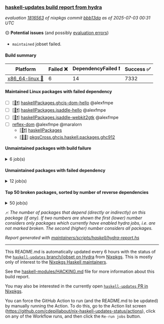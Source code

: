 ### [haskell-updates build report from hydra](https://hydra.nixos.org/jobset/nixpkgs/haskell-updates)
*evaluation [1816563](https://hydra.nixos.org/eval/1816563) of nixpkgs commit [bbb13da](https://github.com/NixOS/nixpkgs/commits/bbb13daacc156a67eb57d26fa2a78ef94fbac7f2) as of 2025-07-03 00:31 UTC*

🟡 **Potential issues** (and possibly [evaluation errors](https://hydra.nixos.org/jobset/nixpkgs/haskell-updates))
  * `maintained` jobset failed.

#### Build summary

 | Platform | Failed ❌ | DependencyFailed ❗ | Success ✅ | 
 | --- | --- | --- | --- | 
 | [x86_64-linux 🐧](https://hydra.nixos.org/eval/1816563?filter=.x86_64-linux) | 6 | 14 | 7332 | 
#### Maintained Linux packages with failed dependency
- [ ] [[🐧❗]](https://hydra.nixos.org/build/301057531) [haskellPackages.ghcjs-dom-hello](https://hydra.nixos.org/eval/1816563?filter=haskellPackages.ghcjs-dom-hello) @alexfmpe
- [ ] [[🐧❗]](https://hydra.nixos.org/build/301058703) [haskellPackages.jsaddle-hello](https://hydra.nixos.org/eval/1816563?filter=haskellPackages.jsaddle-hello) @alexfmpe
- [ ] [[🐧❗]](https://hydra.nixos.org/build/301058637) [haskellPackages.jsaddle-webkit2gtk](https://hydra.nixos.org/eval/1816563?filter=haskellPackages.jsaddle-webkit2gtk) @alexfmpe
- [ ] [reflex-dom](https://hydra.nixos.org/eval/1816563?filter=reflex-dom) @alexfmpe @maralorn
  - [[🐧❗]](https://hydra.nixos.org/build/301060357) [haskellPackages](https://hydra.nixos.org/eval/1816563?filter=haskellPackages.reflex-dom)
  - [[🐧✅]](https://hydra.nixos.org/build/301391198) [pkgsCross.ghcjs.haskell.packages.ghc912](https://hydra.nixos.org/eval/1816563?filter=pkgsCross.ghcjs.haskell.packages.ghc912.reflex-dom)
#### Unmaintained packages with build failure
<details><summary>6 job(s) </summary>

- [ ] [[🐧❌]](https://hydra.nixos.org/build/301057519) [haskellPackages.gi-soup2](https://hydra.nixos.org/eval/1816563?filter=haskellPackages.gi-soup2)  ⤴️ 6 | 17
- [ ] [[🐧❌]](https://hydra.nixos.org/build/301057853) [haskellPackages.gpu-vulkan-middle](https://hydra.nixos.org/eval/1816563?filter=haskellPackages.gpu-vulkan-middle)  ⤴️ 3 | 7
- [ ] [[🐧❌]](https://hydra.nixos.org/build/301391170) [haskellPackages.haskore-realtime](https://hydra.nixos.org/eval/1816563?filter=haskellPackages.haskore-realtime)  ⤴️ 0 | 1
- [ ] [[🐧❌]](https://hydra.nixos.org/build/301391178) [haskellPackages.signature](https://hydra.nixos.org/eval/1816563?filter=haskellPackages.signature)  ⤴️ 0 | 1
- [ ] [[🐧❌]](https://hydra.nixos.org/build/301391167) [haskellPackages.gi-clutter](https://hydra.nixos.org/eval/1816563?filter=haskellPackages.gi-clutter) 
- [ ] [[🐧❌]](https://hydra.nixos.org/build/301059892) [haskellPackages.pontarius-xmpp-extras](https://hydra.nixos.org/eval/1816563?filter=haskellPackages.pontarius-xmpp-extras) 
</details>

#### Unmaintained packages with failed dependency
<details><summary>12 job(s) </summary>

- [ ] [ihaskell](https://hydra.nixos.org/eval/1816563?filter=ihaskell)  ⤴️ 10 | 18
  - [[🐧❗]](https://hydra.nixos.org/build/301062117) [toplevel](https://hydra.nixos.org/eval/1816563?filter=ihaskell)
  - [[🐧✅]](https://hydra.nixos.org/build/301058449) [haskellPackages](https://hydra.nixos.org/eval/1816563?filter=haskellPackages.ihaskell)
- [ ] [[🐧❗]](https://hydra.nixos.org/build/301057523) [haskellPackages.gi-webkit2](https://hydra.nixos.org/eval/1816563?filter=haskellPackages.gi-webkit2)  ⤴️ 4 | 14
- [ ] [[🐧❗]](https://hydra.nixos.org/build/301057854) [haskellPackages.gpu-vulkan-middle-khr-surface](https://hydra.nixos.org/eval/1816563?filter=haskellPackages.gpu-vulkan-middle-khr-surface)  ⤴️ 2 | 5
- [ ] [[🐧❗]](https://hydra.nixos.org/build/301057860) [haskellPackages.gpu-vulkan-middle-khr-surface-glfw](https://hydra.nixos.org/eval/1816563?filter=haskellPackages.gpu-vulkan-middle-khr-surface-glfw)  ⤴️ 0 | 1
- [ ] [[🐧❗]](https://hydra.nixos.org/build/301057856) [haskellPackages.gpu-vulkan-middle-khr-swapchain](https://hydra.nixos.org/eval/1816563?filter=haskellPackages.gpu-vulkan-middle-khr-swapchain)  ⤴️ 0 | 1
- [ ] [[🐧❗]](https://hydra.nixos.org/build/301057532) [haskellPackages.gi-soup](https://hydra.nixos.org/eval/1816563?filter=haskellPackages.gi-soup) 
- [ ] [[🐧❗]](https://hydra.nixos.org/build/301058313) [haskellPackages.hsendxmpp](https://hydra.nixos.org/eval/1816563?filter=haskellPackages.hsendxmpp) 
- [ ] [[🐧❗]](https://hydra.nixos.org/build/301058522) [haskellPackages.ihaskell-symtegration](https://hydra.nixos.org/eval/1816563?filter=haskellPackages.ihaskell-symtegration) 
- [ ] [[🐧❗]](https://hydra.nixos.org/build/301391199) [maintained](https://hydra.nixos.org/eval/1816563?filter=maintained) 
- [ ] [[🐧❗]](https://hydra.nixos.org/build/301391173) [haskellPackages.micro-gateway](https://hydra.nixos.org/eval/1816563?filter=haskellPackages.micro-gateway) 
</details>

#### Top 50 broken packages, sorted by number of reverse dependencies
<details><summary>50 job(s) </summary>

[haskell98](https://packdeps.haskellers.com/reverse/haskell98) ⤴️ 152  
[failure](https://packdeps.haskellers.com/reverse/failure) ⤴️ 72  
[enumerator](https://packdeps.haskellers.com/reverse/enumerator) ⤴️ 56  
[connection](https://packdeps.haskellers.com/reverse/connection) ⤴️ 50  
[util](https://packdeps.haskellers.com/reverse/util) ⤴️ 49  
[derive](https://packdeps.haskellers.com/reverse/derive) ⤴️ 48  
[fclabels](https://packdeps.haskellers.com/reverse/fclabels) ⤴️ 47  
[syb-with-class](https://packdeps.haskellers.com/reverse/syb-with-class) ⤴️ 42  
[MonadCatchIO-transformers](https://packdeps.haskellers.com/reverse/MonadCatchIO-transformers) ⤴️ 41  
[TypeCompose](https://packdeps.haskellers.com/reverse/TypeCompose) ⤴️ 41  
[PrimitiveArray](https://packdeps.haskellers.com/reverse/PrimitiveArray) ⤴️ 35  
[crypto-random](https://packdeps.haskellers.com/reverse/crypto-random) ⤴️ 35  
[dual](https://packdeps.haskellers.com/reverse/dual) ⤴️ 32  
[hsp](https://packdeps.haskellers.com/reverse/hsp) ⤴️ 32  
[language-ecmascript](https://packdeps.haskellers.com/reverse/language-ecmascript) ⤴️ 31  
[iteratee](https://packdeps.haskellers.com/reverse/iteratee) ⤴️ 29  
[composite-base](https://packdeps.haskellers.com/reverse/composite-base) ⤴️ 28  
[regexpr](https://packdeps.haskellers.com/reverse/regexpr) ⤴️ 27  
[text-format](https://packdeps.haskellers.com/reverse/text-format) ⤴️ 27  
[crypto-numbers](https://packdeps.haskellers.com/reverse/crypto-numbers) ⤴️ 25  
[either-unwrap](https://packdeps.haskellers.com/reverse/either-unwrap) ⤴️ 25  
[Crypto](https://packdeps.haskellers.com/reverse/Crypto) ⤴️ 22  
[crypto-pubkey](https://packdeps.haskellers.com/reverse/crypto-pubkey) ⤴️ 22  
[haskelldb](https://packdeps.haskellers.com/reverse/haskelldb) ⤴️ 22  
[wxdirect](https://packdeps.haskellers.com/reverse/wxdirect) ⤴️ 22  
[BiobaseTypes](https://packdeps.haskellers.com/reverse/BiobaseTypes) ⤴️ 21  
[alg](https://packdeps.haskellers.com/reverse/alg) ⤴️ 21  
[hw-rankselect-base](https://packdeps.haskellers.com/reverse/hw-rankselect-base) ⤴️ 21  
[libxml-sax](https://packdeps.haskellers.com/reverse/libxml-sax) ⤴️ 21  
[wxc](https://packdeps.haskellers.com/reverse/wxc) ⤴️ 21  
[biocore](https://packdeps.haskellers.com/reverse/biocore) ⤴️ 20  
[hw-excess](https://packdeps.haskellers.com/reverse/hw-excess) ⤴️ 20  
[reform](https://packdeps.haskellers.com/reverse/reform) ⤴️ 20  
[wxcore](https://packdeps.haskellers.com/reverse/wxcore) ⤴️ 20  
[attoparsec-enumerator](https://packdeps.haskellers.com/reverse/attoparsec-enumerator) ⤴️ 19  
[cprng-aes](https://packdeps.haskellers.com/reverse/cprng-aes) ⤴️ 19  
[fay](https://packdeps.haskellers.com/reverse/fay) ⤴️ 19  
[harp](https://packdeps.haskellers.com/reverse/harp) ⤴️ 19  
[hsx2hs](https://packdeps.haskellers.com/reverse/hsx2hs) ⤴️ 19  
[hw-balancedparens](https://packdeps.haskellers.com/reverse/hw-balancedparens) ⤴️ 19  
[ixset](https://packdeps.haskellers.com/reverse/ixset) ⤴️ 19  
[mmsyn2](https://packdeps.haskellers.com/reverse/mmsyn2) ⤴️ 19  
[wx](https://packdeps.haskellers.com/reverse/wx) ⤴️ 19  
[BiobaseENA](https://packdeps.haskellers.com/reverse/BiobaseENA) ⤴️ 18  
[asn1-data](https://packdeps.haskellers.com/reverse/asn1-data) ⤴️ 18  
[bytestring-show](https://packdeps.haskellers.com/reverse/bytestring-show) ⤴️ 18  
[dbus-core](https://packdeps.haskellers.com/reverse/dbus-core) ⤴️ 18  
[digit](https://packdeps.haskellers.com/reverse/digit) ⤴️ 18  
[gtksourceview2](https://packdeps.haskellers.com/reverse/gtksourceview2) ⤴️ 18  
[hw-rankselect](https://packdeps.haskellers.com/reverse/hw-rankselect) ⤴️ 18  
</details>


*⤴️: The number of packages that depend (directly or indirectly) on this package (if any). If two numbers are shown the first (lower) number considers only packages which currently have enabled hydra jobs, i.e. are not marked broken. The second (higher) number considers all packages.*

*Report generated with [maintainers/scripts/haskell/hydra-report.hs](https://github.com/NixOS/nixpkgs/blob/haskell-updates/maintainers/scripts/haskell/hydra-report.hs)*


----------------------------------------------------------------------

This README.md is automatically updated every 6 hours with the status of the
[`haskell-updates` branch/jobset on Hydra](https://hydra.nixos.org/jobset/nixpkgs/haskell-updates)
from [Nixpkgs](https://github.com/NixOS/nixpkgs).  This is mostly only of
interest to the [Nixpkgs Haskell maintainers](https://github.com/orgs/NixOS/teams/haskell).

See the
[haskell-modules/HACKING.md](https://github.com/NixOS/nixpkgs/blob/haskell-updates/pkgs/development/haskell-modules/HACKING.md)
file for more information about this build report.

You may also be interested in the currently open
[`haskell-updates` PR in Nixpkgs](https://github.com/nixos/nixpkgs/pulls?q=is%3Apr+is%3Aopen+head%3Ahaskell-updates).

You can force the GitHub Action to run (and the README.md to be updated) by
manually running the Action.  To do this, go to the Action list screen
(https://github.com/cdepillabout/nix-haskell-updates-status/actions),
click on any of the Workflow runs, and then click the `Re-run jobs` button.
